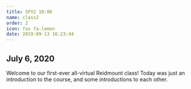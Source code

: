 ```yaml
---
title: SPY2 10:00
name: class2
order: 2
icon: fas fa-lemon
date: 2019-09-13 16:23:44
---
```


## July 6, 2020

Welcome to our first-ever all-virtual Reidmount class! Today was just an introduction to the course, and some introductions to each other.

